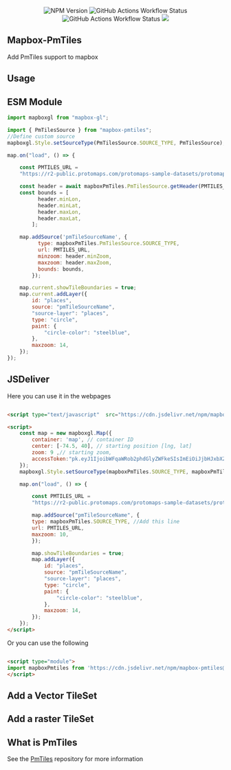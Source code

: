 

<div align="center">

![NPM Version](https://img.shields.io/npm/v/mapbox-pmtiles?style=flat-square) ![GitHub Actions Workflow Status](https://img.shields.io/github/actions/workflow/status/am2222/mapbox-pmtiles/build.yml?style=flat-square&label=npm%20deploy) ![GitHub Actions Workflow Status](https://img.shields.io/github/actions/workflow/status/am2222/mapbox-pmtiles/pages%2Fpages-build-deployment?style=flat-square&label=documentations%20build) [![](https://data.jsdelivr.com/v1/package/npm/mapbox-pmtiles/badge)](https://www.jsdelivr.com/package/npm/mapbox-pmtiles)

</div>

## Mapbox-PmTiles
Add PmTiles support to mapbox





## Usage

## ESM Module

```js
import mapboxgl from "mapbox-gl";

import { PmTilesSource } from "mapbox-pmtiles";
//Define custom source
mapboxgl.Style.setSourceType(PmTilesSource.SOURCE_TYPE, PmTilesSource);

map.on("load", () => {

    const PMTILES_URL =
    "https://r2-public.protomaps.com/protomaps-sample-datasets/protomaps-basemap-opensource-20230408.pmtiles";

    const header = await mapboxPmTiles.PmTilesSource.getHeader(PMTILES_URL);
    const bounds = [
          header.minLon,
          header.minLat,
          header.maxLon,
          header.maxLat,
        ];

    map.addSource('pmTileSourceName', {
          type: mapboxPmTiles.PmTilesSource.SOURCE_TYPE,
          url: PMTILES_URL,
          minzoom: header.minZoom,
          maxzoom: header.maxZoom,
          bounds: bounds,
        });

    map.current.showTileBoundaries = true;
    map.current.addLayer({
        id: "places",
        source: "pmTileSourceName",
        "source-layer": "places",
        type: "circle",
        paint: {
            "circle-color": "steelblue",
        },
        maxzoom: 14,
    });
});

```

## JSDeliver

Here you can use it in the webpages

```html

<script type="text/javascript"  src="https://cdn.jsdelivr.net/npm/mapbox-pmtiles@1/dist/mapbox-pmtiles.umd.min.js"></script>

<script>
    const map = new mapboxgl.Map({
        container: 'map', // container ID
        center: [-74.5, 40], // starting position [lng, lat]
        zoom: 9 ,// starting zoom,
        accessToken:"pk.eyJ1IjoibWFqaWRob2phdGlyZWFkeSIsImEiOiJjbHJxbXZvZDEwMDJhMmtuMmx6NHEwYTV2In0.eLlTQdMMrimVg9NxacXFmg"
    });
    mapboxgl.Style.setSourceType(mapboxPmTiles.SOURCE_TYPE, mapboxPmTiles.PmTilesSource);

    map.on("load", () => {

        const PMTILES_URL =
        "https://r2-public.protomaps.com/protomaps-sample-datasets/protomaps-basemap-opensource-20230408.pmtiles";

        map.addSource("pmTileSourceName", {
        type: mapboxPmTiles.SOURCE_TYPE, //Add this line
        url: PMTILES_URL,
        maxzoom: 10,
        });

        map.showTileBoundaries = true;
        map.addLayer({
            id: "places",
            source: "pmTileSourceName",
            "source-layer": "places",
            type: "circle",
            paint: {
                "circle-color": "steelblue",
            },
            maxzoom: 14,
        });
    });
</script>

```

Or you can use the following


```html

<script type="module">
import mapboxPmtiles from 'https://cdn.jsdelivr.net/npm/mapbox-pmtiles@1.0.29/+esm'
</script>

```

## Add a Vector TileSet



## Add a raster TileSet



## What is PmTiles
See the [PmTiles](https://docs.protomaps.com/pmtiles/) repository for more information 


